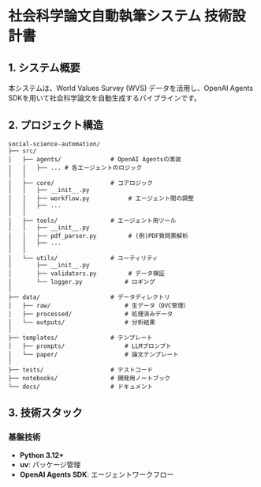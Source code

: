 # 社会科学論文自動執筆システム 技術設計書

## 1. システム概要

本システムは、World Values Survey (WVS) データを活用し、OpenAI Agents SDKを用いて社会科学論文を自動生成するパイプラインです。

## 2. プロジェクト構造

```
social-science-automation/
├── src/
│   ├── agents/              # OpenAI Agentsの実装
│   │   ├── ... # 各エージェントのロジック
│   │
│   ├── core/                # コアロジック
│   │   ├── __init__.py
│   │   ├── workflow.py           # エージェント間の調整
│   │   ├── ...
│   │
│   ├── tools/               # エージェント用ツール
│   │   ├── __init__.py
│   │   ├── pdf_parser.py         # (例)PDF質問票解析
│   │   ├── ...
│   │
│   └── utils/               # ユーティリティ
│       ├── __init__.py
│       ├── validators.py         # データ検証
│       └── logger.py            # ロギング
│
├── data/                    # データディレクトリ
│   ├── raw/                     # 生データ（DVC管理）
│   ├── processed/               # 処理済みデータ
│   └── outputs/                 # 分析結果
│
├── templates/               # テンプレート
│   ├── prompts/                 # LLMプロンプト
│   └── paper/                   # 論文テンプレート
│
├── tests/                   # テストコード
├── notebooks/               # 開発用ノートブック
└── docs/                    # ドキュメント
```

## 3. 技術スタック

### 基盤技術
- **Python 3.12+**
- **uv**: パッケージ管理
- **OpenAI Agents SDK**: エージェントワークフロー
